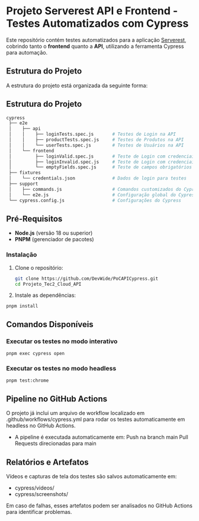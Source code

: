# Projeto Serverest API e Frontend - Testes Automatizados com Cypress

Este repositório contém testes automatizados para a aplicação [Serverest](https://serverest.dev/), cobrindo tanto o **frontend** quanto a **API**, utilizando a ferramenta Cypress para automação.

## **Estrutura do Projeto**

A estrutura do projeto está organizada da seguinte forma:

## Estrutura do Projeto

```bash
cypress
 ├── e2e
 │    ├── api
 │    │    ├── loginTests.spec.js       # Testes de Login na API
 │    │    ├── productTests.spec.js     # Testes de Produtos na API
 │    │    └── userTests.spec.js        # Testes de Usuários na API
 │    └── frontend
 │         ├── loginValid.spec.js       # Teste de Login com credenciais válidas
 │         ├── loginInvalid.spec.js     # Teste de Login com credenciais inválidas
 │         └── emptyFields.spec.js      # Teste de campos obrigatórios no login
 ├── fixtures
 │    └── credentials.json              # Dados de login para testes
 ├── support
 │    ├── commands.js                   # Comandos customizados do Cypress
 │    └── e2e.js                        # Configuração global do Cypress
 └── cypress.config.js                  # Configurações do Cypress
```
## **Pré-Requisitos**

- **Node.js** (versão 18 ou superior)
- **PNPM** (gerenciador de pacotes)

### **Instalação**

1. Clone o repositório:
   ```bash
   git clone https://github.com/DevWide/PoCAPICypress.git
   cd Projeto_Tec2_Cloud_API
   ```

2. Instale as dependências:
```
pnpm install
```

## Comandos Disponíveis
### Executar os testes no modo interativo
```
pnpm exec cypress open
```

### Executar os testes no modo headless
```
pnpm test:chrome
```

## Pipeline no GitHub Actions
O projeto já inclui um arquivo de workflow localizado em .github/workflows/cypress.yml para rodar os testes automaticamente em headless no GitHub Actions.

* A pipeline é executada automaticamente em:
Push na branch main
Pull Requests direcionadas para main

## Relatórios e Artefatos
Vídeos e capturas de tela dos testes são salvos automaticamente em:
* cypress/videos/
* cypress/screenshots/

Em caso de falhas, esses artefatos podem ser analisados no GitHub Actions para identificar problemas.




